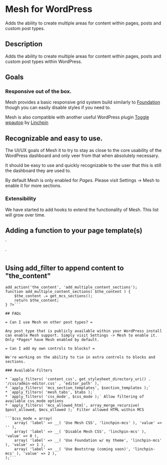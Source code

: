 # Mesh for WordPress

Adds the ability to create multiple areas for content within pages, posts and custom post types.

## Description

Adds the ability to create multiple areas for content within pages, posts and custom post types within WordPress.

## Goals

### Responsive out of the box.

Mesh provides a basic responsive grid system build similarly to [Foundation](http://foundation.zurb.com) though you can easily disable styles if you need to.

Mesh is also compatible with another useful WordPress plugin [Toggle wpautop](https://wordpress.org/plugins/toggle-wpautop/) by [Linchpin](https://linchpin.agency)

## Recognizable and easy to use.

The UI/UX goals of Mesh it to try to stay as close to the core usability of the WordPress dashboard and only veer from that when absolutely necessary.

It should be easy to use and quickly recognizable to the user that this is still the dashboard they are used to.

By default Mesh is only enabled for *Pages*. Please visit Settings -> Mesh to enable it for more sections.

### Extensibility

We have started to add hooks to extend the functionality of Mesh. This list will grow over time.

## Adding a function to your page template(s)

`<?php if ( function_exists( 'mcs_display_sections' ) ) : ?>
 	<?php mcs_display_sections(); ?>
 <?php endif; ?>`
 
## Using add_filter to append content to "the_content"

```<?php
add_action('the_content', 'add_multiple_content_sections');
function add_multiple_content_sections( $the_content ) {
    $the_content .= get_mcs_sections();
    return $the_content;
} ?>```

## FAQs

= Can I use Mesh on other post types? =

Any post type that is publicly available within your WordPress install can enable Mesh support. Simply visit Settings -> Mesh to enable it.  Only *Pages* have Mesh enabled by default.

= Can I add my own controls to blocks? =

We're working on the ability to tie in extra controls to blocks and sections.

### Available Filters

* `apply_filters( 'content_css', get_stylesheet_directory_uri() . '/css/admin-editor.css' , 'editor_path' ),`
* `apply_filters( 'mcs_section_templates', $section_templates );`
* `apply_filters( 'mesh_tabs', $tabs );`
* `apply_filters( 'css_mode', $css_mode );` Allow filtering of available css_mode options
* `apply_filters( 'mcs_allowed_html', array_merge_recursive( $post_allowed, $mcs_allowed );` Filter allowed HTML within MCS
		
```$css_mode = array(
    array( 'label' => __( 'Use Mesh CSS', 'linchpin-mcs' ), 'value' => '' ),
    array( 'label' => __( 'Disable Mesh CSS', 'linchpin-mcs' ), 'value' => 0 ),
    array( 'label' => __( 'Use Foundation w/ my theme', 'linchpin-mcs' ), 'value' => 1 ),
    array( 'label' => __( 'Use Bootstrap (coming soon)', 'linchpin-mcs' ), 'value' => 2 ),
);```